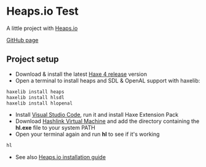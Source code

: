 # Heaps.io Test

A little project with [Heaps.io](https://heaps.io/)

[GitHub page](https://mizar999.github.io/heapsio-sokoban/)

## Project setup

- Download & install the latest [Haxe 4 release](https://haxe.org/download/list/) version
- Open a terminal to install heaps and SDL & OpenAL support with haxelib:

```powershell
haxelib install heaps
haxelib install hlsdl
haxelib install hlopenal
```

- Install [Visual Studio Code](https://code.visualstudio.com/), run it and install Haxe Extension Pack
- Download [Hashlink Virtual Machine](https://hashlink.haxe.org/#download) and add the directory containing the **hl.exe** file to your system PATH
- Open your terminal again and run **hl** to see if it's working

```powershell
hl
```

- See also [Heaps.io installation guide](https://heaps.io/documentation/installation.html)
